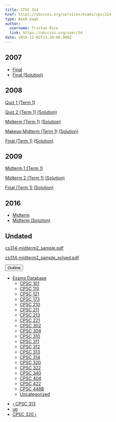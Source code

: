 ```yaml
---
title: CPSC 314 
href: https://ubccsss.org/services/exams/cpsc314
type: Book page
author:
  username: Tristan Rice
  link: https://ubccsss.org/user/54
date: 2016-12-02T23:20:00.000Z
---
```


<div class="field field-name-body field-type-text-with-summary field-label-hidden"><div class="field-items"><div class="field-item even"><h2>2007</h2>

<ul>
<li><a href="https://ubccsss.org/files/cs314-2007-final.pdf">Final</a></li>
<li><a href="https://ubccsss.org/files/cs314-2007-final.soln_.pdf">Final (Solution)</a></li>
</ul>

<h2>2008</h2>

<p><a href="/files/exams/2008/cs314-2008-t1-quiz1.pdf">Quiz 1 (Term 1)</a></p>

<p><a href="/files/exams/2008/cs314-2008-t1-quiz2-solution.pdf">Quiz 2 (Term 1) (Solution)</a></p>

<p><a href="/files/exams/2008/cs314-2008-t1-midterm.pdf">Midterm (Term 1)</a> <a href="/files/exams/2008/cs314-2008-t1-midterm-solution.pdf">(Solution)</a></p>

<p><a href="/files/exams/2008/cs314-2008-t1-makeup-midterm.pdf">Makeup Midterm (Term 1)</a> <a href="/files/exams/2008/cs314-2008-t1-makeup-midterm-solution.pdf">(Solution)</a></p>

<p><a href="/files/exams/2008/cs314-2008-t1-final.pdf">Final (Term 1)</a> <a href="/files/exams/2008/cs314-2008-t1-final-solution.pdf">(Solution)</a></p>

<h2>2009</h2>

<p><a href="/files/exams/2009/cs314-2009-t1-midterm1.pdf">Midterm 1 (Term 1)</a></p>

<p><a href="/files/exams/2009/cs314-2009-t1-midterm2.pdf">Midterm 2 (Term 1)</a> <a href="/files/exams/2009/cs314-2009-t1-midterm2-solution.pdf">(Solution)</a></p>

<p><a href="/files/exams/2009/cs314-2009-t1-final.pdf">Final (Term 1)</a> <a href="/files/exams/2009/cs314-2009-t1-final-solution.pdf">(Solution)</a></p>

<h2>2016</h2>

<ul>
<li><a href="https://ubccsss.org/files/cs314-2016-midterm.pdf">Midterm</a></li>
<li><a href="https://ubccsss.org/files/cs314-2016-midterm.soln_.pdf">Midterm (Solution)</a></li>
</ul>

<h2>Undated</h2>

<p><a href="/files/exams/undated/cs314-midterm2_sample.pdf">cs314-midterm2_sample.pdf</a></p>

<p><a href="/files/exams/undated/cs314-midterm2_sample_solved.pdf">cs314-midterm2_sample_solved.pdf</a></p>
</div></div></div>  <div id="book-navigation-1440" class="book-navigation">
    <div class="book-toc btn-group pull-right">  <button type="button" class="btn btn-link dropdown-toggle" data-toggle="dropdown"><span class="icon glyphicon glyphicon-list" aria-hidden="true"></span> Outline <span class="caret"></span></button><ul class="dropdown-menu" role="menu"><li class="first last expanded" role="presentation"><a href="/services/exams">Exams Database</a><ul class="dropdown-menu" role="menu"><li class="first leaf" role="presentation"><a href="/services/exams/cpsc101">CPSC 101</a></li>
<li class="leaf" role="presentation"><a href="/services/exams/cpsc110">CPSC 110</a></li>
<li class="leaf" role="presentation"><a href="/services/exams/cpsc121">CPSC 121</a></li>
<li class="leaf" role="presentation"><a href="/services/exams/cpsc173">CPSC 173</a></li>
<li class="leaf" role="presentation"><a href="/services/exams/cpsc210">CPSC 210</a></li>
<li class="leaf" role="presentation"><a href="/services/exams/cpsc211">CPSC 211</a></li>
<li class="leaf" role="presentation"><a href="/services/exams/cpsc213">CPSC 213</a></li>
<li class="leaf" role="presentation"><a href="/services/exams/cpsc221">CPSC 221</a></li>
<li class="leaf" role="presentation"><a href="/services/exams/cpsc302">CPSC 302</a></li>
<li class="leaf" role="presentation"><a href="/services/exams/cpsc304">CPSC 304</a></li>
<li class="leaf" role="presentation"><a href="/services/exams/cpsc310">CPSC 310</a></li>
<li class="leaf" role="presentation"><a href="/services/exams/cpsc311">CPSC 311 </a></li>
<li class="leaf" role="presentation"><a href="/services/exams/cpsc312">CPSC 312</a></li>
<li class="leaf" role="presentation"><a href="/services/exams/cpsc313">CPSC 313</a></li>
<li class="leaf active" role="presentation"><a href="/services/exams/cpsc314" class="active">CPSC 314</a></li>
<li class="leaf" role="presentation"><a href="/services/exams/cpsc320">CPSC 320</a></li>
<li class="leaf" role="presentation"><a href="/services/exams/cpsc322">CPSC 322</a></li>
<li class="leaf" role="presentation"><a href="/services/exams/cpsc340">CPSC 340</a></li>
<li class="leaf" role="presentation"><a href="/services/exams/cpsc404">CPSC 404</a></li>
<li class="leaf" role="presentation"><a href="/services/exams/cpsc422">CPSC 422</a></li>
<li class="leaf" role="presentation"><a href="/services/exams/cpsc448B">CPSC 448B</a></li>
<li class="last leaf" role="presentation"><a href="/node/1455">Uncategorized</a></li>
</ul></li>
</ul></div>
        <ul class="pager clearfix">
              <li class="previous"><a href="/services/exams/cpsc313" class="page-previous" title="Go to previous page">&#x2039; CPSC 313</a></li>
                    <li><a href="/services/exams" class="page-up" title="Go to parent page">up</a></li>
                    <li class="next"><a href="/services/exams/cpsc320" class="page-next" title="Go to next page">CPSC 320 &#x203A;</a></li>
          </ul>
    
  </div>
    <footer>
          </footer>